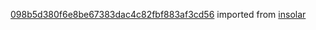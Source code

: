 [098b5d380f6e8be67383dac4c82fbf883af3cd56](https://github.com/insolar/insolar/commit/098b5d380f6e8be67383dac4c82fbf883af3cd56) imported from [insolar](https://github.com/insolar/insolar)
